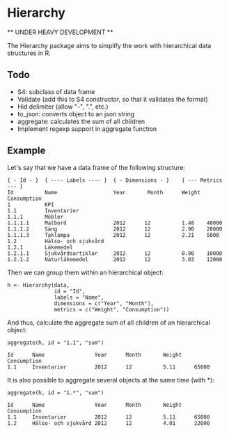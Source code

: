Hierarchy
=========

** UNDER HEAVY DEVELOPMENT **

The Hierarchy package aims to simplify the work with hierarchical data structures in R.

## Todo

- S4: subclass of data frame
- Validate (add this to S4 constructor, so that it validates the format)
- Hid delimiter (allow "-", ".", etc.)
- to_json: converts object to an json string
- aggregate: calculates the sum of all children
- Implement regexp support in aggregate function

## Example

Let's say that we have a data frame of the following structure:

    { - Id - }  { ---- Labels ---- }  { - Dimensions - }    { --- Metrics --- }
    Id          Name                  Year       Month      Weight  Consumption
    1           KPI                   
    1.1         Inventarier          
    1.1.1       Möbler               
    1.1.1.1     Matbord               2012      12          1.48    40000
    1.1.1.2     Säng                  2012      12          2.90    20000
    1.1.1.3     Taklampa              2012      12          2.21    5000
    1.2         Hälso- och sjukvård  
    1.2.1       Läkemedel             
    1.2.1.1     Sjukvårdsartiklar     2012      12          0.98    10000
    1.2.1.2     Naturläkemedel        2012      12          3.03    12000


Then we can group them within an hierarchical object:

    h <- Hierarchy(data, 
                   id = "Id",
                   labels = "Name",
                   dimensions = c("Year", "Month"), 
                   metrics = c("Weight", "Consumption"))


And thus, calculate the aggregate sum of all children of an hierarchical object:

    aggregate(h, id = "1.1", "sum")
    
    Id      Name                Year      Month       Weight    Consumption
    1.1     Inventarier         2012      12          5.11      65000
    
It is also possible to aggregate several objects at the same time (with *):

    aggregate(h, id = "1.*", "sum")
    
    Id      Name                Year      Month       Weight    Consumption
    1.1     Inventarier         2012      12          5.11      65000
    1.2     Hälso- och sjukvård 2012      12          4.01      22000
    
    
